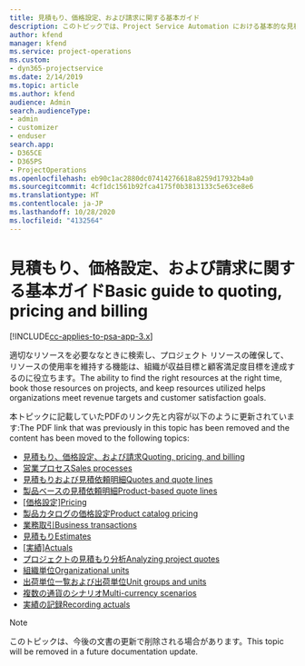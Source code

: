 ```yaml
---
title: 見積もり、価格設定、および請求に関する基本ガイド
description: このトピックでは、Project Service Automation における基本的な見積もり、請求、価格設定に関する情報へのリンクを提供しています。
author: kfend
manager: kfend
ms.service: project-operations
ms.custom:
- dyn365-projectservice
ms.date: 2/14/2019
ms.topic: article
ms.author: kfend
audience: Admin
search.audienceType:
- admin
- customizer
- enduser
search.app:
- D365CE
- D365PS
- ProjectOperations
ms.openlocfilehash: eb90c1ac2880dc07414276618a8259d17932b4a0
ms.sourcegitcommit: 4cf1dc1561b92fca4175f0b3813133c5e63ce8e6
ms.translationtype: HT
ms.contentlocale: ja-JP
ms.lasthandoff: 10/28/2020
ms.locfileid: "4132564"
---
```

# <a name="basic-guide-to-quoting-pricing-and-billing"></a><span data-ttu-id="fd001-103">見積もり、価格設定、および請求に関する基本ガイド</span><span class="sxs-lookup"><span data-stu-id="fd001-103">Basic guide to quoting, pricing and billing</span></span>

[!INCLUDE[cc-applies-to-psa-app-3.x](../../includes/cc-applies-to-psa-app-3x.md)]

<span data-ttu-id="fd001-104">適切なリソースを必要ななときに検索し、プロジェクト リソースの確保して、リソースの使用率を維持する機能は、組織が収益目標と顧客満足度目標を達成するのに役立ちます。</span><span class="sxs-lookup"><span data-stu-id="fd001-104">The ability to find the right resources at the right time, book those resources on projects, and keep resources utilized helps organizations meet revenue targets and customer satisfaction goals.</span></span> 

<span data-ttu-id="fd001-105">本トピックに記載していたPDFのリンク先と内容が以下のように更新されています:</span><span class="sxs-lookup"><span data-stu-id="fd001-105">The PDF link that was previously in this topic has been removed and the content has been moved to the following topics:</span></span>

- [<span data-ttu-id="fd001-106">見積もり、価格設定、および請求</span><span class="sxs-lookup"><span data-stu-id="fd001-106">Quoting, pricing, and billing</span></span>](../quote-bill-price.md)
- [<span data-ttu-id="fd001-107">営業プロセス</span><span class="sxs-lookup"><span data-stu-id="fd001-107">Sales processes</span></span>](../basic-sales-process.md)
- [<span data-ttu-id="fd001-108">見積もりおよび見積依頼明細</span><span class="sxs-lookup"><span data-stu-id="fd001-108">Quotes and quote lines</span></span>](../basic-quote-lines.md)
- [<span data-ttu-id="fd001-109">製品ベースの見積依頼明細</span><span class="sxs-lookup"><span data-stu-id="fd001-109">Product-based quote lines</span></span>](../product-based-quote-lines.md)
- <span data-ttu-id="fd001-110">[[価格設定]](../basic-pricing.md)</span><span class="sxs-lookup"><span data-stu-id="fd001-110">[Pricing](../basic-pricing.md)</span></span>
- [<span data-ttu-id="fd001-111">製品カタログの価格設定</span><span class="sxs-lookup"><span data-stu-id="fd001-111">Product catalog pricing</span></span>](../product-catalog-pricing.md)
- [<span data-ttu-id="fd001-112">業務取引</span><span class="sxs-lookup"><span data-stu-id="fd001-112">Business transactions</span></span>](../basic-business-transactions.md)
- [<span data-ttu-id="fd001-113">見積もり</span><span class="sxs-lookup"><span data-stu-id="fd001-113">Estimates</span></span>](../estimates.md)
- <span data-ttu-id="fd001-114">[[実績]](../actuals.md)</span><span class="sxs-lookup"><span data-stu-id="fd001-114">[Actuals](../actuals.md)</span></span>
- [<span data-ttu-id="fd001-115">プロジェクトの見積もり分析</span><span class="sxs-lookup"><span data-stu-id="fd001-115">Analyzing project quotes</span></span>](../basic-analyzing-quotes.md)
- [<span data-ttu-id="fd001-116">組織単位</span><span class="sxs-lookup"><span data-stu-id="fd001-116">Organizational units</span></span>](../advanced-organizational.md)
- [<span data-ttu-id="fd001-117">出荷単位一覧および出荷単位</span><span class="sxs-lookup"><span data-stu-id="fd001-117">Unit groups and units</span></span>](../advanced-units.md)
- [<span data-ttu-id="fd001-118">複数の通貨のシナリオ</span><span class="sxs-lookup"><span data-stu-id="fd001-118">Multi-currency scenarios</span></span>](../advanced-currency.md)
- [<span data-ttu-id="fd001-119">実績の記録</span><span class="sxs-lookup"><span data-stu-id="fd001-119">Recording actuals</span></span>](../advanced-actuals.md)

> [!NOTE]
> <span data-ttu-id="fd001-120">このトピックは、今後の文書の更新で削除される場合があります。</span><span class="sxs-lookup"><span data-stu-id="fd001-120">This topic will be removed in a future documentation update.</span></span> 
